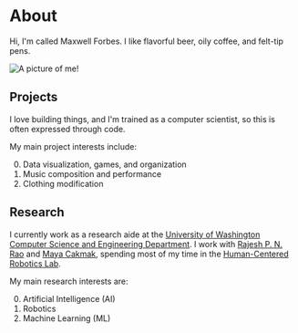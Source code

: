 # About
Hi, I'm called Maxwell Forbes. I like flavorful beer, oily coffee, and felt-tip pens.

![A picture of me!](/data/other/max.jpg)

## Projects

I love building things, and I'm trained as a computer scientist, so this is often expressed through code.

My main project interests include:

0. Data visualization, games, and organization
0. Music composition and performance
0. Clothing modification

## Research

I currently work as a research aide at the [University of Washington Computer Science and Engineering Department](http://www.cs.washington.edu/). I work with [Rajesh P. N. Rao](http://homes.cs.washington.edu/~rao/) and [Maya Cakmak](http://www.mayacakmak.com/), spending most of my time in the [Human-Centered Robotics Lab](https://sites.google.com/site/humancenteredrobotics/).

My main research interests are:

0. Artificial Intelligence (AI)
0. Robotics
0. Machine Learning (ML)
